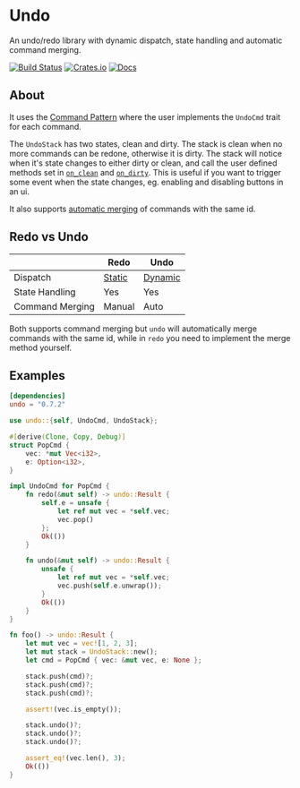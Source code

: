 # Undo
An undo/redo library with dynamic dispatch, state handling and automatic command merging.

[![Build Status](https://travis-ci.org/evenorog/undo.svg?branch=master)](https://travis-ci.org/evenorog/undo)
[![Crates.io](https://img.shields.io/crates/v/undo.svg)](https://crates.io/crates/undo)
[![Docs](https://docs.rs/undo/badge.svg)](https://docs.rs/undo)

## About
It uses the [Command Pattern] where the user implements the `UndoCmd` trait for each command.

The `UndoStack` has two states, clean and dirty. The stack is clean when no more commands can
be redone, otherwise it is dirty. The stack will notice when it's state changes to either dirty
or clean, and call the user defined methods set in [`on_clean`] and [`on_dirty`]. This is useful if
you want to trigger some event when the state changes, eg. enabling and disabling buttons in an ui.

It also supports [automatic merging] of commands with the same id.

## Redo vs Undo
|                 | Redo         | Undo            |
|-----------------|--------------|-----------------|
| Dispatch        | [Static]     | [Dynamic]       |
| State Handling  | Yes          | Yes             |
| Command Merging | Manual       | Auto            |

Both supports command merging but `undo` will automatically merge commands with the same id,
while in `redo` you need to implement the merge method yourself.

## Examples
```toml
[dependencies]
undo = "0.7.2"
```

```rust
use undo::{self, UndoCmd, UndoStack};

#[derive(Clone, Copy, Debug)]
struct PopCmd {
    vec: *mut Vec<i32>,
    e: Option<i32>,
}

impl UndoCmd for PopCmd {
    fn redo(&mut self) -> undo::Result {
        self.e = unsafe {
            let ref mut vec = *self.vec;
            vec.pop()
        };
        Ok(())
    }

    fn undo(&mut self) -> undo::Result {
        unsafe {
            let ref mut vec = *self.vec;
            vec.push(self.e.unwrap());
        }
        Ok(())
    }
}

fn foo() -> undo::Result {
    let mut vec = vec![1, 2, 3];
    let mut stack = UndoStack::new();
    let cmd = PopCmd { vec: &mut vec, e: None };

    stack.push(cmd)?;
    stack.push(cmd)?;
    stack.push(cmd)?;

    assert!(vec.is_empty());

    stack.undo()?;
    stack.undo()?;
    stack.undo()?;

    assert_eq!(vec.len(), 3);
    Ok(())
}
```

[Command Pattern]: https://en.wikipedia.org/wiki/Command_pattern
[`on_clean`]: struct.UndoStack.html#method.on_clean
[`on_dirty`]: struct.UndoStack.html#method.on_dirty
[automatic merging]: trait.UndoCmd.html#method.id
[Static]: https://doc.rust-lang.org/stable/book/trait-objects.html#static-dispatch
[Dynamic]: https://doc.rust-lang.org/stable/book/trait-objects.html#dynamic-dispatch
[`redo`]: https://crates.io/crates/redo
